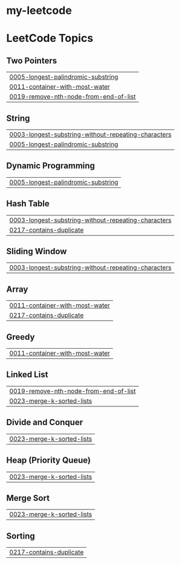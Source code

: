 # my-leetcode
<!---LeetCode Topics Start-->
# LeetCode Topics
## Two Pointers
|  |
| ------- |
| [0005-longest-palindromic-substring](https://github.com/mmuzza/my-leetcode/tree/master/0005-longest-palindromic-substring) |
| [0011-container-with-most-water](https://github.com/mmuzza/my-leetcode/tree/master/0011-container-with-most-water) |
| [0019-remove-nth-node-from-end-of-list](https://github.com/mmuzza/my-leetcode/tree/master/0019-remove-nth-node-from-end-of-list) |
## String
|  |
| ------- |
| [0003-longest-substring-without-repeating-characters](https://github.com/mmuzza/my-leetcode/tree/master/0003-longest-substring-without-repeating-characters) |
| [0005-longest-palindromic-substring](https://github.com/mmuzza/my-leetcode/tree/master/0005-longest-palindromic-substring) |
## Dynamic Programming
|  |
| ------- |
| [0005-longest-palindromic-substring](https://github.com/mmuzza/my-leetcode/tree/master/0005-longest-palindromic-substring) |
## Hash Table
|  |
| ------- |
| [0003-longest-substring-without-repeating-characters](https://github.com/mmuzza/my-leetcode/tree/master/0003-longest-substring-without-repeating-characters) |
| [0217-contains-duplicate](https://github.com/mmuzza/my-leetcode/tree/master/0217-contains-duplicate) |
## Sliding Window
|  |
| ------- |
| [0003-longest-substring-without-repeating-characters](https://github.com/mmuzza/my-leetcode/tree/master/0003-longest-substring-without-repeating-characters) |
## Array
|  |
| ------- |
| [0011-container-with-most-water](https://github.com/mmuzza/my-leetcode/tree/master/0011-container-with-most-water) |
| [0217-contains-duplicate](https://github.com/mmuzza/my-leetcode/tree/master/0217-contains-duplicate) |
## Greedy
|  |
| ------- |
| [0011-container-with-most-water](https://github.com/mmuzza/my-leetcode/tree/master/0011-container-with-most-water) |
## Linked List
|  |
| ------- |
| [0019-remove-nth-node-from-end-of-list](https://github.com/mmuzza/my-leetcode/tree/master/0019-remove-nth-node-from-end-of-list) |
| [0023-merge-k-sorted-lists](https://github.com/mmuzza/my-leetcode/tree/master/0023-merge-k-sorted-lists) |
## Divide and Conquer
|  |
| ------- |
| [0023-merge-k-sorted-lists](https://github.com/mmuzza/my-leetcode/tree/master/0023-merge-k-sorted-lists) |
## Heap (Priority Queue)
|  |
| ------- |
| [0023-merge-k-sorted-lists](https://github.com/mmuzza/my-leetcode/tree/master/0023-merge-k-sorted-lists) |
## Merge Sort
|  |
| ------- |
| [0023-merge-k-sorted-lists](https://github.com/mmuzza/my-leetcode/tree/master/0023-merge-k-sorted-lists) |
## Sorting
|  |
| ------- |
| [0217-contains-duplicate](https://github.com/mmuzza/my-leetcode/tree/master/0217-contains-duplicate) |
<!---LeetCode Topics End-->